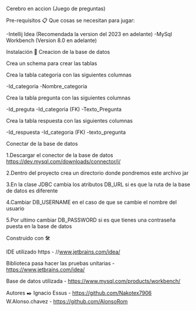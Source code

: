 Cerebro en accion (Juego de preguntas)

Pre-requisitos 📋
Que cosas se necesitan para jugar:

-Intellij Idea (Recomendada la version del 2023 en adelante)
-MySql Workbench (Version 8.0 en adelante)

Instalación 🔧
Creacion de la base de datos

Crea un schema para crear las tablas

Crea la tabla categoria con las siguientes columnas

-Id_categoria
-Nombre_categoria

Crea la tabla pregunta con las siguientes columnas

-Id_preguta
-Id_categoria (FK)
-Texto_Pregunta

Crea la tabla respuesta con las siguientes columnas

-Id_respuesta
-Id_categoria (FK)
-texto_pregunta

Conectar de la base de datos

1.Descargar el conector de la base de datos https://dev.mysql.com/downloads/connector/j/

2.Dentro del proyecto crea un directorio donde pondremos este archivo jar

3.En la clase JDBC cambia los atributos DB_URL si es que la ruta de la base de datos es diferente

4.Cambiar DB_USERNAME en el caso de que se cambie el nombre del usuario

5.Por ultimo cambiar DB_PASSWORD si es que tienes una contraseña puesta en la base de datos

Construido con 🛠️

IDE utilizado https - //www.jetbrains.com/idea/

Biblioteca pasa hacer las pruebas unitarias - https://www.jetbrains.com/idea/

Base de datos utilizada - https://www.mysql.com/products/workbench/

Autores ✒️
Ignacio Essus - https://github.com/Nakotex7906
W.Alonso.chavez - https://github.com/AlonsoRom


